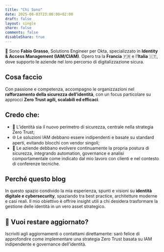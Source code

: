 ```yaml
---
title: "Chi Sono"
date: 2025-08-03T23:00:00+02:00
draft: false
layout: single
share: false
comments: false
disableShare: true
---
```

👋 Sono **Fabio Grasso**, Solutions Engineer per Okta, specializzato in **Identity & Access Management (IAM/CIAM)**. Opero tra la **Francia** 🇫🇷 e l’**Italia** 🇮🇹, dove supporto le aziende nel loro percorso di digitalizzazione sicura.
<!-- <span style="font-size:28px;letter-spacing:4px">🧡💻📷🏀🎱🎮🀄🐶🐱☮️</span> -->

## Cosa faccio

Con passione e competenza, accompagno le organizzazioni nel **rafforzamento della sicurezza dell’identità**, con un focus particolare su approcci **Zero Trust agili, scalabili ed efficaci**.

## Credo che:

* 🔐 L’identità sia il nuovo perimetro di sicurezza, centrale nella strategia Zero Trust;
* 🌐 Le soluzioni IAM debbano essere indipendenti e basate su standard aperti, evitando blocchi con vendor singoli;
* 🚀 Le aziende debbano evolvere continuamente la propria postura di sicurezza, integrando automation, governance e analisi comportamentale come indicato dal mio lavoro con clienti e nel contesto di conferenze tecniche.

## Perché questo blog

In questo spazio condivido la mia esperienza, spunti e visioni su **identità digitale e cybersecurity**, spaziando tra best practice, architetture moderne e casi reali. Il mio obiettivo è offrire insight utili a chi desidera trasformare la gestione delle identità in un vero asset strategico.

## 📣 Vuoi restare aggiornato?

Iscriviti agli aggiornamenti o contattami direttamente: sarò felice di approfondire come implementare una strategia Zero Trust basata su IAM indipendente e governance dell’identità.
